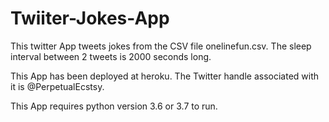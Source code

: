 # Twiiter-Jokes-App

This twitter App tweets jokes from the CSV file onelinefun.csv. The sleep interval between 2 tweets is 2000 seconds long. 

This App has been deployed at heroku. The Twitter handle associated with it is @PerpetualEcstsy.

This App requires python version 3.6 or 3.7 to run.
